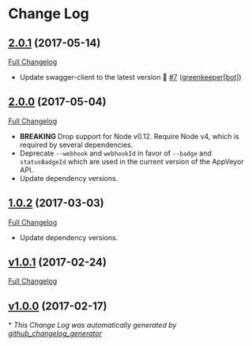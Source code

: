 # Change Log

## [2.0.1](https://github.com/kevinoid/appveyor-status/tree/2.0.1) (2017-05-14)
[Full Changelog](https://github.com/kevinoid/appveyor-status/compare/v2.0.0...2.0.1)

- Update swagger-client to the latest version 🚀 [\#7](https://github.com/kevinoid/appveyor-status/pull/7) ([greenkeeper[bot]](https://github.com/integration/greenkeeper))

## [2.0.0](https://github.com/kevinoid/appveyor-status/tree/2.0.0) (2017-05-04)
[Full Changelog](https://github.com/kevinoid/appveyor-status/compare/v1.0.2...2.0.0)

- **BREAKING** Drop support for Node v0.12.  Require Node v4, which is required
  by several dependencies.
- Deprecate `--webhook` and `webhookId` in favor of `--badge` and
  `statusBadgeId` which are used in the current version of the AppVeyor API.
- Update dependency versions.

## [1.0.2](https://github.com/kevinoid/appveyor-status/tree/1.0.2) (2017-03-03)
[Full Changelog](https://github.com/kevinoid/appveyor-status/compare/v1.0.1...1.0.2)

- Update dependency versions.

## [v1.0.1](https://github.com/kevinoid/appveyor-status/tree/v1.0.1) (2017-02-24)
[Full Changelog](https://github.com/kevinoid/appveyor-status/compare/v1.0.0...v1.0.1)

## [v1.0.0](https://github.com/kevinoid/appveyor-status/tree/v1.0.0) (2017-02-17)


\* *This Change Log was automatically generated by [github_changelog_generator](https://github.com/skywinder/Github-Changelog-Generator)*
